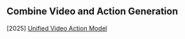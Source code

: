 ## Combine Video and Action Generation

[2025] [Unified Video Action Model](https://arxiv.org/abs/2503.00200)
